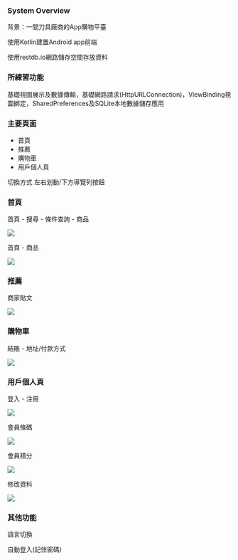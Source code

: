 ### System Overview

背景：一間刀具廠商的App購物平臺

使用Kotlin建置Android app前端

使用restdb.io網路儲存空間存放資料

### 所練習功能
基礎視圖展示及數據傳輸，基礎網路請求(HttpURLConnection)，ViewBinding視圖綁定，SharedPreferences及SQLite本地數據儲存應用

### 主要頁面
* 首頁
* 推薦
* 購物車
* 用戶個人頁

切換方式 左右划動/下方導覽列按鈕

### 首頁
首頁 - 搜尋 - 條件查詢 - 商品

![](https://raw.githubusercontent.com/Zwillinge268/Excersise/master/Project_KataKnife_Android_App_Frontend/Readme/%E9%A6%96%E9%A0%81-%E6%90%9C%E5%B0%8B.png)

首頁 - 商品

![](https://raw.githubusercontent.com/Zwillinge268/Excersise/master/Project_KataKnife_Android_App_Frontend/Readme/%E9%A6%96%E9%A0%81-%E5%95%86%E5%93%81.png)

### 推薦
商家貼文

![](https://raw.githubusercontent.com/Zwillinge268/Excersise/master/Project_KataKnife_Android_App_Frontend/Readme/%E5%95%86%E5%AE%B6%E8%B2%BC%E6%96%87.png)

### 購物車
結賬 - 地址/付款方式

![](https://raw.githubusercontent.com/Zwillinge268/Excersise/master/Project_KataKnife_Android_App_Frontend/Readme/%E8%B3%BC%E7%89%A9%E8%BB%8A-%E7%B5%90%E8%B3%AC.png)

### 用戶個人頁
登入 - 注冊

![](https://raw.githubusercontent.com/Zwillinge268/Excersise/master/Project_KataKnife_Android_App_Frontend/Readme/%E5%80%8B%E4%BA%BA-%E6%B3%A8%E5%86%8A.png)

會員條碼

![](https://raw.githubusercontent.com/Zwillinge268/Excersise/master/Project_KataKnife_Android_App_Frontend/Readme/%E5%80%8B%E4%BA%BA-%E6%A2%9D%E7%A2%BC.png)

會員積分

![](https://raw.githubusercontent.com/Zwillinge268/Excersise/master/Project_KataKnife_Android_App_Frontend/Readme/%E5%80%8B%E4%BA%BA-%E7%A9%8D%E5%88%86.png)

修改資料

![](https://raw.githubusercontent.com/Zwillinge268/Excersise/master/Project_KataKnife_Android_App_Frontend/Readme/%E5%80%8B%E4%BA%BA-%E4%BF%AE%E6%94%B9.png)

### 其他功能
語言切換

自動登入(記住密碼)
